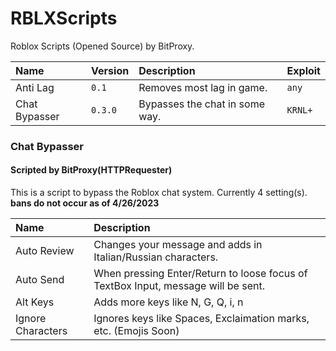 # RBLXScripts
Roblox Scripts (Opened Source) by BitProxy.

| Name | Version | Description | Exploit |
| :-------- | :------- | :------------------------- | :---------------- |
| Anti Lag | `0.1` | Removes most lag in game. | `any` |
| Chat Bypasser | `0.3.0` | Bypasses the chat in some way. | `KRNL+` |


### Chat Bypasser

#### Scripted by BitProxy(HTTPRequester)

This is a script to bypass the Roblox chat system. Currently 4 setting(s). **bans do not occur as of 4/26/2023**
 
 
| Name | Description |
| :-------- | :------------------------- |
| Auto Review | Changes your message and adds in Italian/Russian characters. |
| Auto Send | When pressing Enter/Return to loose focus of TextBox Input, message will be sent. |
| Alt Keys | Adds more keys like N, G, Q, i, n |
| Ignore Characters | Ignores keys like Spaces, Exclaimation marks, etc. (Emojis Soon) |
